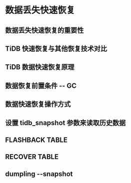 # 数据丢失快速恢复

## 数据丢失快速恢复的重要性
## TiDB 快速恢复与其他恢复技术对比
## TiDB 数据快速恢复原理
## 数据恢复前置条件 -- GC
## 数据快速恢复操作方式
## 设置 tidb_snapshot 参数来读取历史数据
## FLASHBACK TABLE
## RECOVER TABLE
## dumpling --snapshot
